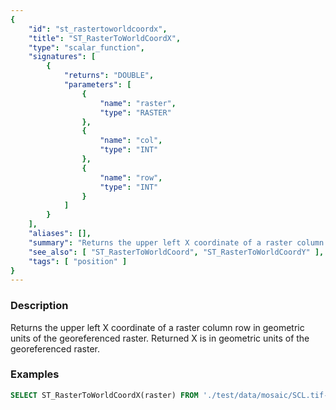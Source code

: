 ```yaml
---
{
    "id": "st_rastertoworldcoordx",
    "title": "ST_RasterToWorldCoordX",
    "type": "scalar_function",
    "signatures": [
        {
            "returns": "DOUBLE",
            "parameters": [
                {
                    "name": "raster",
                    "type": "RASTER"
                },
                {
                    "name": "col",
                    "type": "INT"
                },
                {
                    "name": "row",
                    "type": "INT"
                }
            ]
        }
    ],
    "aliases": [],
    "summary": "Returns the upper left X coordinate of a raster column row in geometric units of the georeferenced raster",
    "see_also": [ "ST_RasterToWorldCoord", "ST_RasterToWorldCoordY" ],
    "tags": [ "position" ]
}
---
```


### Description

Returns the upper left X coordinate of a raster column row in geometric units of the georeferenced raster.
Returned X is in geometric units of the georeferenced raster.

### Examples

```sql
SELECT ST_RasterToWorldCoordX(raster) FROM './test/data/mosaic/SCL.tif-land-clip00.tiff';
```
